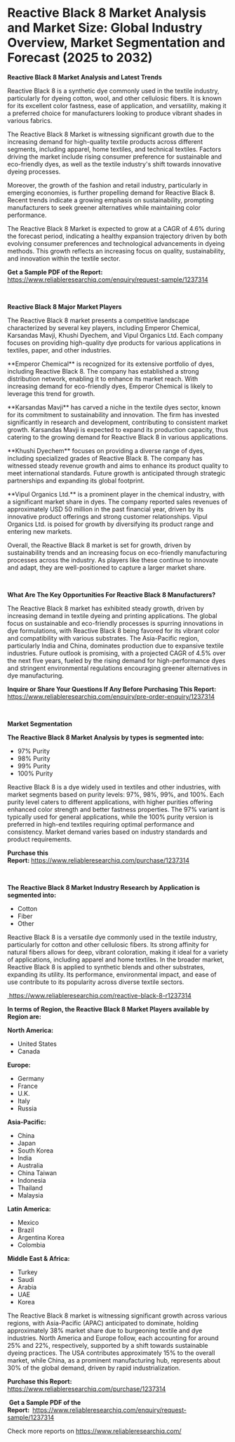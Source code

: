 <p><h1>Reactive Black 8 Market Analysis and Market Size: Global Industry Overview, Market Segmentation and Forecast (2025 to 2032)</h1></p><p><strong>Reactive Black 8 Market Analysis and Latest Trends</strong></p>
<p><p>Reactive Black 8 is a synthetic dye commonly used in the textile industry, particularly for dyeing cotton, wool, and other cellulosic fibers. It is known for its excellent color fastness, ease of application, and versatility, making it a preferred choice for manufacturers looking to produce vibrant shades in various fabrics. </p><p>The Reactive Black 8 Market is witnessing significant growth due to the increasing demand for high-quality textile products across different segments, including apparel, home textiles, and technical textiles. Factors driving the market include rising consumer preference for sustainable and eco-friendly dyes, as well as the textile industry's shift towards innovative dyeing processes. </p><p>Moreover, the growth of the fashion and retail industry, particularly in emerging economies, is further propelling demand for Reactive Black 8. Recent trends indicate a growing emphasis on sustainability, prompting manufacturers to seek greener alternatives while maintaining color performance. </p><p>The Reactive Black 8 Market is expected to grow at a CAGR of 4.6% during the forecast period, indicating a healthy expansion trajectory driven by both evolving consumer preferences and technological advancements in dyeing methods. This growth reflects an increasing focus on quality, sustainability, and innovation within the textile sector.</p></p>
<p><strong>Get a Sample PDF of the Report:&nbsp;</strong> <a href="https://www.reliableresearchiq.com/enquiry/request-sample/1237314?utm_campaign=1842&utm_medium=2&utm_source=Github&utm_content=ia&utm_term=30012025&utm_id=reactive-black-8">https://www.reliableresearchiq.com/enquiry/request-sample/1237314</a></p>
<p>&nbsp;</p>
<p><strong>Reactive Black 8 Major Market Players</strong></p>
<p><p>The Reactive Black 8 market presents a competitive landscape characterized by several key players, including Emperor Chemical, Karsandas Mavji, Khushi Dyechem, and Vipul Organics Ltd. Each company focuses on providing high-quality dye products for various applications in textiles, paper, and other industries.</p><p>**Emperor Chemical** is recognized for its extensive portfolio of dyes, including Reactive Black 8. The company has established a strong distribution network, enabling it to enhance its market reach. With increasing demand for eco-friendly dyes, Emperor Chemical is likely to leverage this trend for growth.</p><p>**Karsandas Mavji** has carved a niche in the textile dyes sector, known for its commitment to sustainability and innovation. The firm has invested significantly in research and development, contributing to consistent market growth. Karsandas Mavji is expected to expand its production capacity, thus catering to the growing demand for Reactive Black 8 in various applications.</p><p>**Khushi Dyechem** focuses on providing a diverse range of dyes, including specialized grades of Reactive Black 8. The company has witnessed steady revenue growth and aims to enhance its product quality to meet international standards. Future growth is anticipated through strategic partnerships and expanding its global footprint.</p><p>**Vipul Organics Ltd.** is a prominent player in the chemical industry, with a significant market share in dyes. The company reported sales revenues of approximately USD 50 million in the past financial year, driven by its innovative product offerings and strong customer relationships. Vipul Organics Ltd. is poised for growth by diversifying its product range and entering new markets.</p><p>Overall, the Reactive Black 8 market is set for growth, driven by sustainability trends and an increasing focus on eco-friendly manufacturing processes across the industry. As players like these continue to innovate and adapt, they are well-positioned to capture a larger market share.</p></p>
<p>&nbsp;</p>
<p><strong>What Are The Key Opportunities For Reactive Black 8 Manufacturers?</strong></p>
<p><p>The Reactive Black 8 market has exhibited steady growth, driven by increasing demand in textile dyeing and printing applications. The global focus on sustainable and eco-friendly processes is spurring innovations in dye formulations, with Reactive Black 8 being favored for its vibrant color and compatibility with various substrates. The Asia-Pacific region, particularly India and China, dominates production due to expansive textile industries. Future outlook is promising, with a projected CAGR of 4.5% over the next five years, fueled by the rising demand for high-performance dyes and stringent environmental regulations encouraging greener alternatives in dye manufacturing.</p></p>
<p><strong>Inquire or Share Your Questions If Any Before Purchasing This Report:</strong> <a href="https://www.reliableresearchiq.com/enquiry/pre-order-enquiry/1237314?utm_campaign=1842&utm_medium=2&utm_source=Github&utm_content=ia&utm_term=30012025&utm_id=reactive-black-8">https://www.reliableresearchiq.com/enquiry/pre-order-enquiry/1237314</a></p>
<p>&nbsp;</p>
<p><strong>Market Segmentation</strong></p>
<p><strong>The Reactive Black 8 Market Analysis by types is segmented into:</strong></p>
<p><ul><li>97% Purity</li><li>98% Purity</li><li>99% Purity</li><li>100% Purity</li></ul></p>
<p><p>Reactive Black 8 is a dye widely used in textiles and other industries, with market segments based on purity levels: 97%, 98%, 99%, and 100%. Each purity level caters to different applications, with higher purities offering enhanced color strength and better fastness properties. The 97% variant is typically used for general applications, while the 100% purity version is preferred in high-end textiles requiring optimal performance and consistency. Market demand varies based on industry standards and product requirements.</p></p>
<p><strong>Purchase this Report:&nbsp;</strong><a href="https://www.reliableresearchiq.com/purchase/1237314?utm_campaign=1842&utm_medium=2&utm_source=Github&utm_content=ia&utm_term=30012025&utm_id=reactive-black-8">https://www.reliableresearchiq.com/purchase/1237314</a></p>
<p>&nbsp;</p>
<p><strong>The Reactive Black 8 Market Industry Research by Application is segmented into:</strong></p>
<p><ul><li>Cotton</li><li>Fiber</li><li>Other</li></ul></p>
<p><p>Reactive Black 8 is a versatile dye commonly used in the textile industry, particularly for cotton and other cellulosic fibers. Its strong affinity for natural fibers allows for deep, vibrant coloration, making it ideal for a variety of applications, including apparel and home textiles. In the broader market, Reactive Black 8 is applied to synthetic blends and other substrates, expanding its utility. Its performance, environmental impact, and ease of use contribute to its popularity across diverse textile sectors.</p></p>
<p><a href="https://www.reliableresearchiq.com/reactive-black-8-r1237314?utm_campaign=1842&utm_medium=2&utm_source=Github&utm_content=ia&utm_term=30012025&utm_id=reactive-black-8">&nbsp;https://www.reliableresearchiq.com/reactive-black-8-r1237314</a></p>
<p><strong>In terms of Region, the Reactive Black 8 Market Players available by Region are:</strong></p>
<p>
    <p> <strong> North America: </strong>
        <ul>
            <li>United States</li>
            <li>Canada</li>
        </ul>
        </p> 
    <p> <strong> Europe: </strong>
        <ul>
            <li>Germany</li>
            <li>France</li>
            <li>U.K.</li>
            <li>Italy</li>
            <li>Russia</li>
        </ul>
        </p> 
    <p> <strong> Asia-Pacific: </strong>
        <ul>
            <li>China</li>
            <li>Japan</li>
            <li>South Korea</li>
            <li>India</li>
            <li>Australia</li>
            <li>China Taiwan</li>
            <li>Indonesia</li>
            <li>Thailand</li>
            <li>Malaysia</li>
        </ul>
        </p> 
    <p> <strong> Latin America: </strong>
        <ul>
            <li>Mexico</li>
            <li>Brazil</li>
            <li>Argentina Korea</li>
            <li>Colombia</li>
        </ul>
        </p> 
    <p> <strong> Middle East & Africa: </strong>
        <ul>
            <li>Turkey</li>
            <li>Saudi</li>
            <li>Arabia</li>
            <li>UAE</li>
            <li>Korea</li>
        </ul>
    </p>
    </p>
<p><p>The Reactive Black 8 market is witnessing significant growth across various regions, with Asia-Pacific (APAC) anticipated to dominate, holding approximately 38% market share due to burgeoning textile and dye industries. North America and Europe follow, each accounting for around 25% and 22%, respectively, supported by a shift towards sustainable dyeing practices. The USA contributes approximately 15% to the overall market, while China, as a prominent manufacturing hub, represents about 30% of the global demand, driven by rapid industrialization.</p></p>
<p><strong>Purchase this Report: </strong><a href="https://www.reliableresearchiq.com/purchase/1237314?utm_campaign=1842&utm_medium=2&utm_source=Github&utm_content=ia&utm_term=30012025&utm_id=reactive-black-8">https://www.reliableresearchiq.com/purchase/1237314</a></p>
<p>&nbsp;<strong>Get a Sample PDF of the Report:&nbsp;&nbsp;</strong><a href="https://www.reliableresearchiq.com/enquiry/request-sample/1237314?utm_campaign=1842&utm_medium=2&utm_source=Github&utm_content=ia&utm_term=30012025&utm_id=reactive-black-8">https://www.reliableresearchiq.com/enquiry/request-sample/1237314</a></p>
<p><strong></strong></p>
<p>Check more reports on <a href="https://www.reliableresearchiq.com/?utm_campaign=1842&utm_medium=2&utm_source=Github&utm_content=ia&utm_term=30012025&utm_id=reactive-black-8">https://www.reliableresearchiq.com/</a></p>